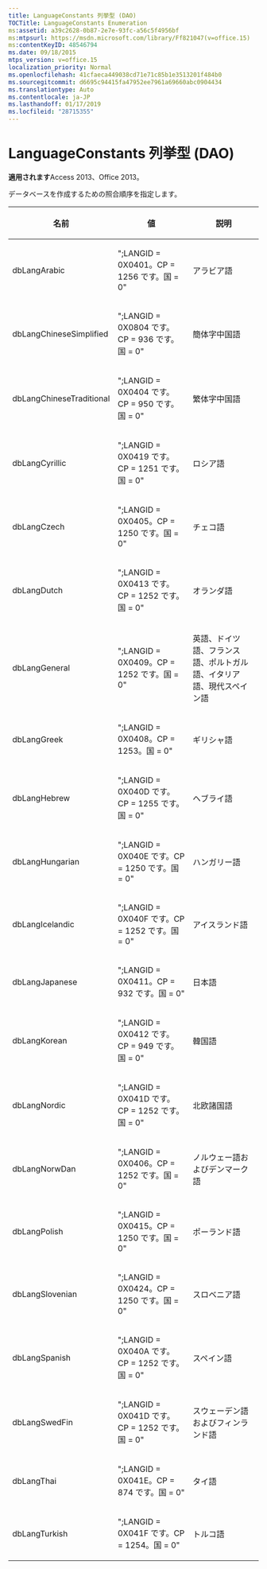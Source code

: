 ```yaml
---
title: LanguageConstants 列挙型 (DAO)
TOCTitle: LanguageConstants Enumeration
ms:assetid: a39c2628-0b87-2e7e-93fc-a56c5f4956bf
ms:mtpsurl: https://msdn.microsoft.com/library/Ff821047(v=office.15)
ms:contentKeyID: 48546794
ms.date: 09/18/2015
mtps_version: v=office.15
localization_priority: Normal
ms.openlocfilehash: 41cfaeca449038cd71e71c85b1e3513201f484b0
ms.sourcegitcommit: d6695c94415fa47952ee7961a69660abc0904434
ms.translationtype: Auto
ms.contentlocale: ja-JP
ms.lasthandoff: 01/17/2019
ms.locfileid: "28715355"
---
```

# <a name="languageconstants-enumeration-dao"></a>LanguageConstants 列挙型 (DAO)


**適用されます**Access 2013、Office 2013。

データベースを作成するための照合順序を指定します。

<table>
<colgroup>
<col style="width: 33%" />
<col style="width: 33%" />
<col style="width: 33%" />
</colgroup>
<thead>
<tr class="header">
<th><p>名前</p></th>
<th><p>値</p></th>
<th><p>説明</p></th>
</tr>
</thead>
<tbody>
<tr class="odd">
<td><p>dbLangArabic</p></td>
<td><p>&quot;;LANGID = 0X0401。CP = 1256 です。国 = 0&quot;</p></td>
<td><p>アラビア語</p></td>
</tr>
<tr class="even">
<td><p>dbLangChineseSimplified</p></td>
<td><p>&quot;;LANGID = 0X0804 です。CP = 936 です。国 = 0&quot;</p></td>
<td><p>簡体字中国語</p></td>
</tr>
<tr class="odd">
<td><p>dbLangChineseTraditional</p></td>
<td><p>&quot;;LANGID = 0X0404 です。CP = 950 です。国 = 0&quot;</p></td>
<td><p>繁体字中国語</p></td>
</tr>
<tr class="even">
<td><p>dbLangCyrillic</p></td>
<td><p>&quot;;LANGID = 0X0419 です。CP = 1251 です。国 = 0&quot;</p></td>
<td><p>ロシア語</p></td>
</tr>
<tr class="odd">
<td><p>dbLangCzech</p></td>
<td><p>&quot;;LANGID = 0X0405。CP = 1250 です。国 = 0&quot;</p></td>
<td><p>チェコ語</p></td>
</tr>
<tr class="even">
<td><p>dbLangDutch</p></td>
<td><p>&quot;;LANGID = 0X0413 です。CP = 1252 です。国 = 0&quot;</p></td>
<td><p>オランダ語</p></td>
</tr>
<tr class="odd">
<td><p>dbLangGeneral</p></td>
<td><p>&quot;;LANGID = 0X0409。CP = 1252 です。国 = 0&quot;</p></td>
<td><p>英語、ドイツ語、フランス語、ポルトガル語、イタリア語、現代スペイン語</p></td>
</tr>
<tr class="even">
<td><p>dbLangGreek</p></td>
<td><p>&quot;;LANGID = 0X0408。CP = 1253。国 = 0&quot;</p></td>
<td><p>ギリシャ語</p></td>
</tr>
<tr class="odd">
<td><p>dbLangHebrew</p></td>
<td><p>&quot;;LANGID = 0X040D です。CP = 1255 です。国 = 0&quot;</p></td>
<td><p>ヘブライ語</p></td>
</tr>
<tr class="even">
<td><p>dbLangHungarian</p></td>
<td><p>&quot;;LANGID = 0X040E です。CP = 1250 です。国 = 0&quot;</p></td>
<td><p>ハンガリー語</p></td>
</tr>
<tr class="odd">
<td><p>dbLangIcelandic</p></td>
<td><p>&quot;;LANGID = 0X040F です。CP = 1252 です。国 = 0&quot;</p></td>
<td><p>アイスランド語</p></td>
</tr>
<tr class="even">
<td><p>dbLangJapanese</p></td>
<td><p>&quot;;LANGID = 0X0411。CP = 932 です。国 = 0&quot;</p></td>
<td><p>日本語</p></td>
</tr>
<tr class="odd">
<td><p>dbLangKorean</p></td>
<td><p>&quot;;LANGID = 0X0412 です。CP = 949 です。国 = 0&quot;</p></td>
<td><p>韓国語</p></td>
</tr>
<tr class="even">
<td><p>dbLangNordic</p></td>
<td><p>&quot;;LANGID = 0X041D です。CP = 1252 です。国 = 0&quot;</p></td>
<td><p>北欧諸国語</p></td>
</tr>
<tr class="odd">
<td><p>dbLangNorwDan</p></td>
<td><p>&quot;;LANGID = 0X0406。CP = 1252 です。国 = 0&quot;</p></td>
<td><p>ノルウェー語およびデンマーク語</p></td>
</tr>
<tr class="even">
<td><p>dbLangPolish</p></td>
<td><p>&quot;;LANGID = 0X0415。CP = 1250 です。国 = 0&quot;</p></td>
<td><p>ポーランド語</p></td>
</tr>
<tr class="odd">
<td><p>dbLangSlovenian</p></td>
<td><p>&quot;;LANGID = 0X0424。CP = 1250 です。国 = 0&quot;</p></td>
<td><p>スロベニア語</p></td>
</tr>
<tr class="even">
<td><p>dbLangSpanish</p></td>
<td><p>&quot;;LANGID = 0X040A です。CP = 1252 です。国 = 0&quot;</p></td>
<td><p>スペイン語</p></td>
</tr>
<tr class="odd">
<td><p>dbLangSwedFin</p></td>
<td><p>&quot;;LANGID = 0X041D です。CP = 1252 です。国 = 0&quot;</p></td>
<td><p>スウェーデン語およびフィンランド語</p></td>
</tr>
<tr class="even">
<td><p>dbLangThai</p></td>
<td><p>&quot;;LANGID = 0X041E。CP = 874 です。国 = 0&quot;</p></td>
<td><p>タイ語</p></td>
</tr>
<tr class="odd">
<td><p>dbLangTurkish</p></td>
<td><p>&quot;;LANGID = 0X041F です。CP = 1254。国 = 0&quot;</p></td>
<td><p>トルコ語</p></td>
</tr>
</tbody>
</table>

